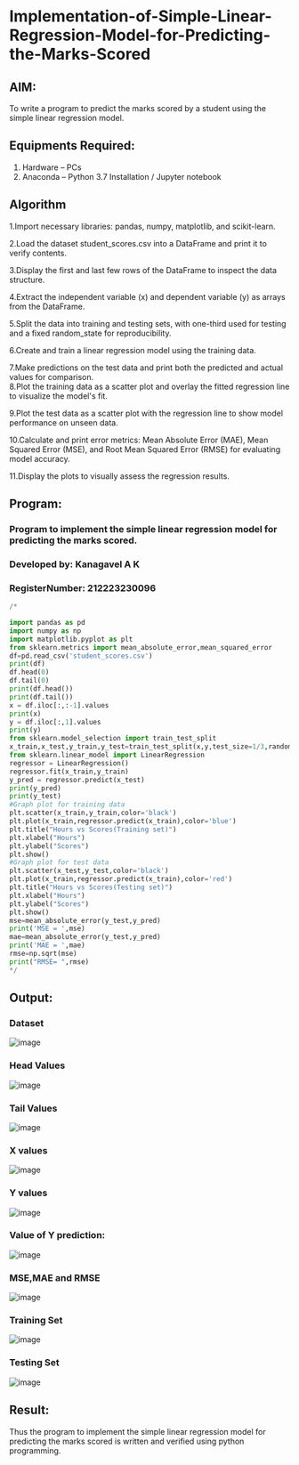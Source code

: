 # Implementation-of-Simple-Linear-Regression-Model-for-Predicting-the-Marks-Scored

## AIM:
To write a program to predict the marks scored by a student using the simple linear regression model.

## Equipments Required:
1. Hardware – PCs
2. Anaconda – Python 3.7 Installation / Jupyter notebook

## Algorithm
1.Import necessary libraries: pandas, numpy, matplotlib, and scikit-learn.    

2.Load the dataset student_scores.csv into a DataFrame and print it to verify contents.

3.Display the first and last few rows of the DataFrame to inspect the data structure. 

4.Extract the independent variable (x) and dependent variable (y) as arrays from the DataFrame.             

5.Split the data into training and testing sets, with one-third used for testing and a fixed random_state for reproducibility.     

6.Create and train a linear regression model using the training data. 

7.Make predictions on the test data and print both the predicted and actual values for comparison.          
8.Plot the training data as a scatter plot and overlay the fitted regression line to visualize the model's fit.           

9.Plot the test data as a scatter plot with the regression line to show model performance on unseen data.              

10.Calculate and print error metrics: Mean Absolute Error (MAE), Mean Squared Error (MSE), and Root Mean Squared Error (RMSE) for evaluating model accuracy.    

11.Display the plots to visually assess the regression results.  

## Program:
### Program to implement the simple linear regression model for predicting the marks scored.
### Developed by: Kanagavel A K
### RegisterNumber: 212223230096
```py
/*

import pandas as pd
import numpy as np
import matplotlib.pyplot as plt
from sklearn.metrics import mean_absolute_error,mean_squared_error
df=pd.read_csv('student_scores.csv')
print(df)
df.head(0)
df.tail(0)
print(df.head())
print(df.tail())
x = df.iloc[:,:-1].values
print(x)
y = df.iloc[:,1].values
print(y)
from sklearn.model_selection import train_test_split
x_train,x_test,y_train,y_test=train_test_split(x,y,test_size=1/3,random_state=0)
from sklearn.linear_model import LinearRegression
regressor = LinearRegression()
regressor.fit(x_train,y_train)
y_pred = regressor.predict(x_test)
print(y_pred)
print(y_test)
#Graph plot for training data
plt.scatter(x_train,y_train,color='black')
plt.plot(x_train,regressor.predict(x_train),color='blue')
plt.title("Hours vs Scores(Training set)")
plt.xlabel("Hours")
plt.ylabel("Scores")
plt.show()
#Graph plot for test data
plt.scatter(x_test,y_test,color='black')
plt.plot(x_train,regressor.predict(x_train),color='red')
plt.title("Hours vs Scores(Testing set)")
plt.xlabel("Hours")
plt.ylabel("Scores")
plt.show()
mse=mean_absolute_error(y_test,y_pred)
print('MSE = ',mse)
mae=mean_absolute_error(y_test,y_pred)
print('MAE = ',mae)
rmse=np.sqrt(mse)
print("RMSE= ",rmse)
*/
```

## Output:
### Dataset
![image](https://github.com/user-attachments/assets/65d24701-4da2-4dc3-94a6-9dbf890a88b5)

### Head Values
![image](https://github.com/user-attachments/assets/4aabee05-2ccf-4549-bd23-58d47a802462)


### Tail Values
![image](https://github.com/user-attachments/assets/bc2f6b2d-e9fe-4782-b238-d2af5a6582f0)


### X values
![image](https://github.com/user-attachments/assets/372f87f0-b4fd-4da1-9bc0-24070cabcaf7)

### Y values
![image](https://github.com/user-attachments/assets/d6b6a40a-879c-488a-8f9d-00a0ac3d6690)

### Value of Y prediction:
![image](https://github.com/user-attachments/assets/16307b01-80eb-4fdc-8c2e-85b355522612)


### MSE,MAE and RMSE
![image](https://github.com/user-attachments/assets/c5e43740-692f-46ef-aead-80f44ef34849)


### Training Set
![image](https://github.com/user-attachments/assets/9d0c1f39-4273-491d-96b5-72302cba348a)

### Testing Set
![image](https://github.com/user-attachments/assets/fe8ea2a7-fca7-4e47-9216-55b207aa479c)


## Result:
Thus the program to implement the simple linear regression model for predicting the marks scored is written and verified using python programming.
